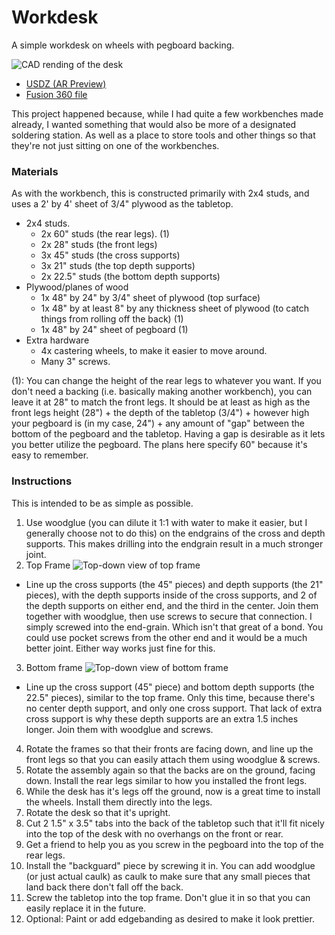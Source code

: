 # Workdesk

A simple workdesk on wheels with pegboard backing.

![CAD rending of the desk](/assets/images/workdesk/workdesk_render.png)

- [USDZ (AR Preview)](/assets/cad/workdesk/workdesk_v1.usdz)
- [Fusion 360 file](/assets/cad/workdesk/workdesk_v1.f3d)

This project happened because, while I had quite a few workbenches made already, I wanted something that would also be more of a designated soldering station. As well as a place to store tools and other things so that they're not just sitting on one of the workbenches.

### Materials

As with the workbench, this is constructed primarily with 2x4 studs, and uses a 2' by 4' sheet of 3/4" plywood as the tabletop.

- 2x4 studs.
  - 2x 60" studs (the rear legs). (1)
  - 2x 28" studs (the front legs)
  - 3x 45" studs (the cross supports)
  - 3x 21" studs (the top depth supports)
  - 2x 22.5" studs (the bottom depth supports)
- Plywood/planes of wood
  - 1x 48" by 24" by 3/4" sheet of plywood (top surface)
  - 1x 48" by at least 8" by any thickness sheet of plywood (to catch things from rolling off the back) (1)
  - 1x 48" by 24" sheet of pegboard (1)
- Extra hardware
  - 4x castering wheels, to make it easier to move around.
  - Many 3" screws.

(1): You can change the height of the rear legs to whatever you want. If you don't need a backing (i.e. basically making another workbench), you can leave it at 28" to match the front legs. It should be at least as high as the front legs height (28") + the depth of the tabletop (3/4") + however high your pegboard is (in my case, 24") + any amount of "gap" between the bottom of the pegboard and the tabletop. Having a gap is desirable as it lets you better utilize the pegboard. The plans here specify 60" because it's easy to remember.

### Instructions

This is intended to be as simple as possible.

1. Use woodglue (you can dilute it 1:1 with water to make it easier, but I generally choose not to do this) on the endgrains of the cross and depth supports. This makes drilling into the endgrain result in a much stronger joint.
2. Top Frame
  ![Top-down view of top frame](/assets/images/workdesk/top_frame.jpg)
  - Line up the cross supports (the 45" pieces) and depth supports (the 21" pieces), with the depth supports inside of the cross supports, and 2 of the depth supports on either end, and the third in the center. Join them together with woodglue, then use screws to secure that connection. I simply screwed into the end-grain. Which isn't that great of a bond. You could use pocket screws from the other end and it would be a much better joint. Either way works just fine for this.
3. Bottom frame
  ![Top-down view of bottom frame](/assets/images/workdesk/bottom_frame.jpg)
  - Line up the cross support (45" piece) and bottom depth supports (the 22.5" pieces), similar to the top frame. Only this time, because there's no center depth support, and only one cross support. That lack of extra cross support is why these depth supports are an extra 1.5 inches longer. Join them with woodglue and screws.
4. Rotate the frames so that their fronts are facing down, and line up the front legs so that you can easily attach them using woodglue & screws.
5. Rotate the assembly again so that the backs are on the ground, facing down. Install the rear legs similar to how you installed the front legs.
6. While the desk has it's legs off the ground, now is a great time to install the wheels. Install them directly into the legs.
7. Rotate the desk so that it's upright.
8. Cut 2 1.5" x 3.5" tabs into the back of the tabletop such that it'll fit nicely into the top of the desk with no overhangs on the front or rear.
9. Get a friend to help you as you screw in the pegboard into the top of the rear legs.
10. Install the "backguard" piece by screwing it in. You can add woodglue (or just actual caulk) as caulk to make sure that any small pieces that land back there don't fall off the back.
11. Screw the tabletop into the top frame. Don't glue it in so that you can easily replace it in the future.
12. Optional: Paint or add edgebanding as desired to make it look prettier.
